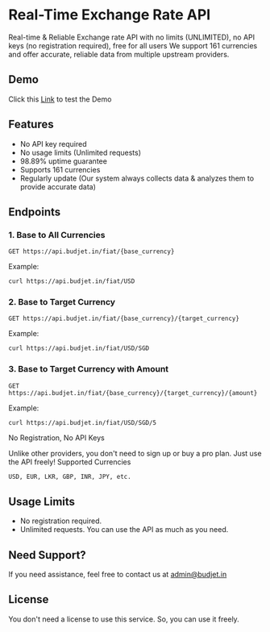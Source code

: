 # Real-Time Exchange Rate API
Real-time &amp; Reliable Exchange rate API with no limits (UNLIMITED), no API keys (no registration required), free for all users
We support 161 currencies and offer accurate, reliable data from multiple upstream providers.

## Demo
Click this [Link](https://ajelly123.github.io/exchange) to test the Demo

## Features
- No API key required
- No usage limits (Unlimited requests)
- 98.89% uptime guarantee
- Supports 161 currencies
- Regularly update (Our system always collects data & analyzes them to provide accurate data)

## Endpoints

### 1. Base to All Currencies
`GET https://api.budjet.in/fiat/{base_currency}`

Example:
```bash
curl https://api.budjet.in/fiat/USD
```

### 2. Base to Target Currency
`GET https://api.budjet.in/fiat/{base_currency}/{target_currency}`

Example:
```bash
curl https://api.budjet.in/fiat/USD/SGD
```

### 3. Base to Target Currency with Amount
`GET https://api.budjet.in/fiat/{base_currency}/{target_currency}/{amount}`

Example:
```bash
curl https://api.budjet.in/fiat/USD/SGD/5
```

No Registration, No API Keys

Unlike other providers, you don't need to sign up or buy a pro plan. Just use the API freely!
Supported Currencies

    USD, EUR, LKR, GBP, INR, JPY, etc.

## Usage Limits
- No registration required.
- Unlimited requests. You can use the API as much as you need.

## Need Support?
If you need assistance, feel free to contact us at [admin@budjet.in](https://ajelly123.github.io/profile-card/)

## License
You don't need a license to use this service. So, you can use it freely.
